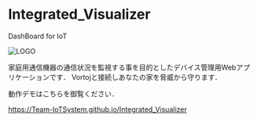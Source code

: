 # Integrated_Visualizer
DashBoard for IoT

![LOGO](https://i.imgur.com/LOSJ7qG.png)

家庭用通信機器の通信状況を監視する事を目的としたデバイス管理用Webアプリケーションです．
Vortojと接続しあなたの家を脅威から守ります．

動作デモはこちらを御覧ください．

https://Team-IoTSystem.github.io/Integrated_Visualizer

